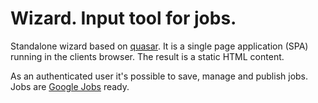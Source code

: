 # Wizard. Input tool for jobs. 

Standalone wizard based on [quasar](https://quasar.dev/). It is a single page application (SPA) running in the  clients browser. The result is a static HTML content. 

As an authenticated user it's possible to save, manage and publish jobs. Jobs are [Google Jobs](https://jobs.google.com/about/) ready.




